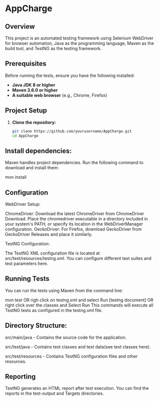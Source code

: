 # AppCharge


## Overview

This project is an automated testing framework using Selenium WebDriver for browser automation, Java as the programming language, Maven as the build tool, and TestNG as the testing framework.

## Prerequisites

Before running the tests, ensure you have the following installed:

- **Java JDK 8 or higher**
- **Maven 3.6.0 or higher**
- **A suitable web browser** (e.g., Chrome, Firefox)

## Project Setup

1. **Clone the repository:**

   ```bash
   git clone https://github.com/yourusername/AppCharge.git
   cd AppCharge
   

## Install dependencies:

Maven handles project dependencies. Run the following command to download and install them:


mvn install


## Configuration

WebDriver Setup:

ChromeDriver: Download the latest ChromeDriver from ChromeDriver Download. Place the chromedriver executable in a directory included in your system's PATH, or specify its location in the WebDriverManager configuration.
GeckoDriver: For Firefox, download GeckoDriver from GeckoDriver Releases and place it similarly.

TestNG Configuration:

The TestNG XML configuration file is located at src/test/resources/testng.xml. You can configure different test suites and test parameters here.

## Running Tests
You can run the tests using Maven from the command line:


mvn test OR righ click on testng.xml and select Run [testng document] OR right click over the classes and Select Run
This commands will execute all TestNG tests as configured in the testng.xml file.

## Directory Structure:

src/main/java - Contains the source code for the application.

src/test/java - Contains test classes and test data(see test classes here).

src/test/resources - Contains TestNG configuration files and other resources.

## Reporting
TestNG generates an HTML report after test execution. You can find the reports in the test-output and Targets directories. 

